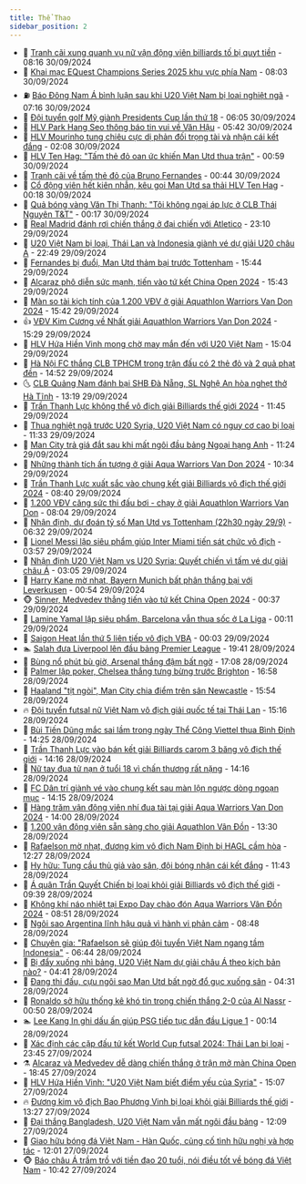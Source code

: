 ```yaml
---
title: Thể Thao
sidebar_position: 2
---
```


<!-- dantri-the-thao:START -->
- 🎡 [Tranh cãi xung quanh vụ nữ vận động viên billiards tố bị quỵt tiền](https://dantri.com.vn/the-thao/tranh-cai-xung-quanh-vu-nu-van-dong-vien-billiards-to-bi-quyt-tien-20240930150513324.htm) - 08:16 30/09/2024
- 💯 [Khai mạc EQuest Champions Series 2025 khu vực phía Nam](https://dantri.com.vn/the-thao/khai-mac-equest-champions-series-2025-khu-vuc-phia-nam-20240930142446441.htm) - 08:03 30/09/2024
- ⛽️ [Báo Đông Nam Á bình luận sau khi U20 Việt Nam bị loại nghiệt ngã](https://dantri.com.vn/the-thao/bao-dong-nam-a-binh-luan-sau-khi-u20-viet-nam-bi-loai-nghiet-nga-20240930141630279.htm) - 07:16 30/09/2024
- 💃 [Đội tuyển golf Mỹ giành Presidents Cup lần thứ 18](https://dantri.com.vn/the-thao/doi-tuyen-golf-my-gianh-presidents-cup-lan-thu-18-20240930113825724.htm) - 06:05 30/09/2024
- 🌈 [HLV Park Hang Seo thông báo tin vui về Văn Hậu](https://dantri.com.vn/the-thao/hlv-park-hang-seo-thong-bao-tin-vui-ve-van-hau-20240930124132281.htm) - 05:42 30/09/2024
- 🦅 [HLV Mourinho tung chiêu cực dị phản đối trọng tài và nhận cái kết đắng](https://dantri.com.vn/the-thao/hlv-mourinho-tung-chieu-cuc-di-phan-doi-trong-tai-va-nhan-cai-ket-dang-20240930090821240.htm) - 02:08 30/09/2024
- 🌝 [HLV Ten Hag: &quot;Tấm thẻ đỏ oan ức khiến Man Utd thua trận&quot;](https://dantri.com.vn/the-thao/hlv-ten-hag-tam-the-do-oan-uc-khien-man-utd-thua-tran-20240930074845235.htm) - 00:59 30/09/2024
- 🚀 [Tranh cãi về tấm thẻ đỏ của Bruno Fernandes](https://dantri.com.vn/the-thao/tranh-cai-ve-tam-the-do-cua-bruno-fernandes-20240930074016296.htm) - 00:44 30/09/2024
- 🎉 [Cổ động viên hết kiên nhẫn, kêu gọi Man Utd sa thải HLV Ten Hag](https://dantri.com.vn/the-thao/co-dong-vien-het-kien-nhan-keu-goi-man-utd-sa-thai-hlv-ten-hag-20240930065916823.htm) - 00:18 30/09/2024
- 📝 [Quả bóng vàng Văn Thị Thanh: &quot;Tôi không ngại áp lực ở CLB Thái Nguyên T&amp;T&quot;](https://dantri.com.vn/the-thao/qua-bong-vang-van-thi-thanh-toi-khong-ngai-ap-luc-o-clb-thai-nguyen-tt-20240930110514958.htm) - 00:17 30/09/2024
- 🦄 [Real Madrid đánh rơi chiến thắng ở đại chiến với Atletico](https://dantri.com.vn/the-thao/real-madrid-danh-roi-chien-thang-o-dai-chien-voi-atletico-20240930060854146.htm) - 23:10 29/09/2024
- 🎉 [U20 Việt Nam bị loại, Thái Lan và Indonesia giành vé dự giải U20 châu Á](https://dantri.com.vn/the-thao/u20-viet-nam-bi-loai-thai-lan-va-indonesia-gianh-ve-du-giai-u20-chau-a-20240930054901472.htm) - 22:49 29/09/2024
- 💼 [Fernandes bị đuổi, Man Utd thảm bại trước Tottenham](https://dantri.com.vn/the-thao/fernandes-bi-duoi-man-utd-tham-bai-truoc-tottenham-20240929222059181.htm) - 15:44 29/09/2024
- 🤡 [Alcaraz phô diễn sức mạnh, tiến vào tứ kết China Open 2024](https://dantri.com.vn/the-thao/alcaraz-pho-dien-suc-manh-tien-vao-tu-ket-china-open-2024-20240929222607162.htm) - 15:43 29/09/2024
- 🦆 [Màn so tài kịch tính của 1.200 VĐV ở giải Aquathlon Warriors Van Don 2024](https://dantri.com.vn/the-thao/man-so-tai-kich-tinh-cua-1200-vdv-o-giai-aquathlon-warriors-van-don-2024-20240907104509741.htm) - 15:42 29/09/2024
- 👍 [VĐV Kim Cương về Nhất giải Aquathlon Warriors Van Don 2024](https://dantri.com.vn/the-thao/vdv-kim-cuong-ve-nhat-giai-aquathlon-warriors-van-don-2024-20240929201957011.htm) - 15:29 29/09/2024
- 💼 [HLV Hứa Hiền Vinh mong chờ may mắn đến với U20 Việt Nam](https://dantri.com.vn/the-thao/hlv-hua-hien-vinh-mong-cho-may-man-den-voi-u20-viet-nam-20240929220425891.htm) - 15:04 29/09/2024
- 🦒 [Hà Nội FC thắng CLB TPHCM trong trận đấu có 2 thẻ đỏ và 2 quả phạt đền](https://dantri.com.vn/the-thao/ha-noi-fc-thang-clb-tphcm-trong-tran-dau-co-2-the-do-va-2-qua-phat-den-20240929213504459.htm) - 14:52 29/09/2024
- 🌜 [CLB Quảng Nam đánh bại SHB Đà Nẵng, SL Nghệ An hòa nghẹt thở Hà Tĩnh](https://dantri.com.vn/the-thao/clb-quang-nam-danh-bai-shb-da-nang-sl-nghe-an-hoa-nghet-tho-ha-tinh-20240929201852616.htm) - 13:19 29/09/2024
- 🦆 [Trần Thanh Lực không thể vô địch giải Billiards thế giới 2024](https://dantri.com.vn/the-thao/tran-thanh-luc-khong-the-vo-dich-giai-billiards-the-gioi-2024-20240929183421931.htm) - 11:45 29/09/2024
- 💪 [Thua nghiệt ngã trước U20 Syria, U20 Việt Nam có nguy cơ cao bị loại](https://dantri.com.vn/the-thao/thua-nghiet-nga-truoc-u20-syria-u20-viet-nam-co-nguy-co-cao-bi-loai-20240929183330170.htm) - 11:33 29/09/2024
- 🧠 [Man City trả giá đắt sau khi mất ngôi đầu bảng Ngoại hạng Anh](https://dantri.com.vn/the-thao/man-city-tra-gia-dat-sau-khi-mat-ngoi-dau-bang-ngoai-hang-anh-20240929182422294.htm) - 11:24 29/09/2024
- 🦄 [Những thành tích ấn tượng ở giải Aqua Warriors Van Don 2024](https://dantri.com.vn/the-thao/nhung-thanh-tich-an-tuong-o-giai-aqua-warriors-van-don-2024-20240929172009071.htm) - 10:34 29/09/2024
- 🥸 [Trần Thanh Lực xuất sắc vào chung kết giải Billiards vô địch thế giới 2024](https://dantri.com.vn/the-thao/tran-thanh-luc-xuat-sac-vao-chung-ket-giai-billiards-vo-dich-the-gioi-2024-20240929153133022.htm) - 08:40 29/09/2024
- 🤠 [1.200 VĐV căng sức thi đấu bơi - chạy ở giải Aquathlon Warriors Van Don](https://dantri.com.vn/the-thao/1200-vdv-cang-suc-thi-dau-boi-chay-o-giai-aquathlon-warriors-van-don-20240929144144909.htm) - 08:04 29/09/2024
- 👺 [Nhận định, dự đoán tỷ số Man Utd vs Tottenham &lpar;22h30 ngày 29/9&rpar;](https://dantri.com.vn/the-thao/nhan-dinh-du-doan-ty-so-man-utd-vs-tottenham-22h30-ngay-299-20240929133239878.htm) - 06:32 29/09/2024
- 📝 [Lionel Messi lập siêu phẩm giúp Inter Miami tiến sát chức vô địch](https://dantri.com.vn/the-thao/lionel-messi-lap-sieu-pham-giup-inter-miami-tien-sat-chuc-vo-dich-20240929105735703.htm) - 03:57 29/09/2024
- 🦆 [Nhận định U20 Việt Nam vs U20 Syria: Quyết chiến vì tấm vé dự giải châu Á](https://dantri.com.vn/the-thao/nhan-dinh-u20-viet-nam-vs-u20-syria-quyet-chien-vi-tam-ve-du-giai-chau-a-20240929100540871.htm) - 03:05 29/09/2024
- 🥳 [Harry Kane mờ nhạt, Bayern Munich bất phân thắng bại với Leverkusen](https://dantri.com.vn/the-thao/harry-kane-mo-nhat-bayern-munich-bat-phan-thang-bai-voi-leverkusen-20240929074757280.htm) - 00:54 29/09/2024
- 🐵 [Sinner, Medvedev thẳng tiến vào tứ kết China Open 2024](https://dantri.com.vn/the-thao/sinner-medvedev-thang-tien-vao-tu-ket-china-open-2024-20240929073348837.htm) - 00:37 29/09/2024
- 🤩 [Lamine Yamal lập siêu phẩm, Barcelona vẫn thua sốc ở La Liga](https://dantri.com.vn/the-thao/lamine-yamal-lap-sieu-pham-barcelona-van-thua-soc-o-la-liga-20240929070926438.htm) - 00:11 29/09/2024
- 🤠 [Saigon Heat lần thứ 5 liên tiếp vô địch VBA](https://dantri.com.vn/the-thao/saigon-heat-lan-thu-5-lien-tiep-vo-dich-vba-20240929065511056.htm) - 00:03 29/09/2024
- 🏊 [Salah đưa Liverpool lên đầu bảng Premier League](https://dantri.com.vn/the-thao/salah-dua-liverpool-len-dau-bang-premier-league-20240929023726165.htm) - 19:41 28/09/2024
- 🗽 [Bùng nổ phút bù giờ, Arsenal thắng đậm bất ngờ](https://dantri.com.vn/the-thao/bung-no-phut-bu-gio-arsenal-thang-dam-bat-ngo-20240929000825754.htm) - 17:08 28/09/2024
- 🚀 [Palmer lập poker, Chelsea thắng tưng bừng trước Brighton](https://dantri.com.vn/the-thao/palmer-lap-poker-chelsea-thang-tung-bung-truoc-brighton-20240928235836160.htm) - 16:58 28/09/2024
- 🎉 [Haaland &quot;tịt ngòi&quot;, Man City chia điểm trên sân Newcastle](https://dantri.com.vn/the-thao/haaland-tit-ngoi-man-city-chia-diem-tren-san-newcastle-20240928225431315.htm) - 15:54 28/09/2024
- 🔥 [Đội tuyển futsal nữ Việt Nam vô địch giải quốc tế tại Thái Lan](https://dantri.com.vn/the-thao/doi-tuyen-futsal-nu-viet-nam-vo-dich-giai-quoc-te-tai-thai-lan-20240928221409705.htm) - 15:16 28/09/2024
- 🎉 [Bùi Tiến Dũng mắc sai lầm trong ngày Thể Công Viettel thua Bình Định](https://dantri.com.vn/the-thao/bui-tien-dung-mac-sai-lam-trong-ngay-the-cong-viettel-thua-binh-dinh-20240928212520987.htm) - 14:25 28/09/2024
- 🎡 [Trần Thanh Lực vào bán kết giải Billiards carom 3 băng vô địch thế giới](https://dantri.com.vn/the-thao/tran-thanh-luc-vao-ban-ket-giai-billiards-carom-3-bang-vo-dich-the-gioi-20240928210343574.htm) - 14:16 28/09/2024
- 🐻 [Nữ tay đua tử nạn ở tuổi 18 vì chấn thương rất nặng](https://dantri.com.vn/the-thao/nu-tay-dua-tu-nan-o-tuoi-18-vi-chan-thuong-rat-nang-20240928190844465.htm) - 14:16 28/09/2024
- 🌊 [FC Dân trí giành vé vào chung kết sau màn lộn ngược dòng ngoạn mục](https://dantri.com.vn/the-thao/fc-dan-tri-gianh-ve-vao-chung-ket-sau-man-lon-nguoc-dong-ngoan-muc-20240928214232090.htm) - 14:15 28/09/2024
- 💃 [Hàng trăm vận động viên nhí đua tài tại giải Aqua Warriors Van Don 2024](https://dantri.com.vn/the-thao/hang-tram-van-dong-vien-nhi-dua-tai-tai-giai-aqua-warriors-van-don-2024-20240928201547950.htm) - 14:00 28/09/2024
- 🤔 [1.200 vận động viên sẵn sàng cho giải Aquathlon Vân Đồn](https://dantri.com.vn/the-thao/1200-van-dong-vien-san-sang-cho-giai-aquathlon-van-don-20240928194815582.htm) - 13:30 28/09/2024
- 🤭 [Rafaelson mờ nhạt, đương kim vô địch Nam Định bị HAGL cầm hòa](https://dantri.com.vn/the-thao/rafaelson-mo-nhat-duong-kim-vo-dich-nam-dinh-bi-hagl-cam-hoa-20240928192110125.htm) - 12:27 28/09/2024
- 👹 [Hy hữu: Tung cầu thủ giả vào sân, đội bóng nhận cái kết đắng](https://dantri.com.vn/the-thao/hy-huu-tung-cau-thu-gia-vao-san-doi-bong-nhan-cai-ket-dang-20240928184351651.htm) - 11:43 28/09/2024
- 🗽 [Á quân Trần Quyết Chiến bị loại khỏi giải Billiards vô địch thế giới](https://dantri.com.vn/the-thao/a-quan-tran-quyet-chien-bi-loai-khoi-giai-billiards-vo-dich-the-gioi-20240928163602291.htm) - 09:39 28/09/2024
- 🥳 [Không khí náo nhiệt tại Expo Day chào đón Aqua Warriors Vân Đồn 2024](https://dantri.com.vn/the-thao/khong-khi-nao-nhiet-tai-expo-day-chao-don-aqua-warriors-van-don-2024-20240928154314145.htm) - 08:51 28/09/2024
- 💃 [Ngôi sao Argentina lĩnh hậu quả vì hành vi phản cảm](https://dantri.com.vn/the-thao/ngoi-sao-argentina-linh-hau-qua-vi-hanh-vi-phan-cam-20240928154749504.htm) - 08:48 28/09/2024
- 🧰 [Chuyên gia: &quot;Rafaelson sẽ giúp đội tuyển Việt Nam ngang tầm Indonesia&quot;](https://dantri.com.vn/the-thao/chuyen-gia-rafaelson-se-giup-doi-tuyen-viet-nam-ngang-tam-indonesia-20240928083012781.htm) - 06:44 28/09/2024
- 💪 [Bị đẩy xuống nhì bảng, U20 Việt Nam dự giải châu Á theo kịch bản nào?](https://dantri.com.vn/the-thao/bi-day-xuong-nhi-bang-u20-viet-nam-du-giai-chau-a-theo-kich-ban-nao-20240928094140398.htm) - 04:41 28/09/2024
- 🚀 [Đang thi đấu, cựu ngôi sao Man Utd bất ngờ đổ gục xuống sân](https://dantri.com.vn/the-thao/dang-thi-dau-cuu-ngoi-sao-man-utd-bat-ngo-do-guc-xuong-san-20240928113140327.htm) - 04:31 28/09/2024
- 🤠 [Ronaldo sở hữu thống kê khó tin trong chiến thắng 2-0 của Al Nassr](https://dantri.com.vn/the-thao/ronaldo-so-huu-thong-ke-kho-tin-trong-chien-thang-2-0-cua-al-nassr-20240928073839631.htm) - 00:50 28/09/2024
- 🏊 [Lee Kang In ghi dấu ấn giúp PSG tiếp tục dẫn đầu Ligue 1](https://dantri.com.vn/the-thao/lee-kang-in-ghi-dau-an-giup-psg-tiep-tuc-dan-dau-ligue-1-20240928070928036.htm) - 00:14 28/09/2024
- 🦄 [Xác định các cặp đấu tứ kết World Cup futsal 2024: Thái Lan bị loại](https://dantri.com.vn/the-thao/xac-dinh-cac-cap-dau-tu-ket-world-cup-futsal-2024-thai-lan-bi-loai-20240928004357651.htm) - 23:45 27/09/2024
- ⚗️ [Alcaraz và Medvedev dễ dàng chiến thắng ở trận mở màn China Open](https://dantri.com.vn/the-thao/alcaraz-va-medvedev-de-dang-chien-thang-o-tran-mo-man-china-open-20240927224512785.htm) - 18:45 27/09/2024
- 🥷 [HLV Hứa Hiền Vinh: &quot;U20 Việt Nam biết điểm yếu của Syria&quot;](https://dantri.com.vn/the-thao/hlv-hua-hien-vinh-u20-viet-nam-biet-diem-yeu-cua-syria-20240927220720935.htm) - 15:07 27/09/2024
- 🔥 [Đương kim vô địch Bao Phương Vinh bị loại khỏi giải Billiards thế giới](https://dantri.com.vn/the-thao/duong-kim-vo-dich-bao-phuong-vinh-bi-loai-khoi-giai-billiards-the-gioi-20240927202450711.htm) - 13:27 27/09/2024
- 🦅 [Đại thắng Bangladesh, U20 Việt Nam vẫn mất ngôi đầu bảng](https://dantri.com.vn/the-thao/dai-thang-bangladesh-u20-viet-nam-van-mat-ngoi-dau-bang-20240927184931810.htm) - 12:09 27/09/2024
- 🌝 [Giao hữu bóng đá Việt Nam - Hàn Quốc, củng cố tình hữu nghị và hợp tác](https://dantri.com.vn/the-thao/giao-huu-bong-da-viet-nam-han-quoc-cung-co-tinh-huu-nghi-va-hop-tac-20240928013932768.htm) - 12:01 27/09/2024
- 🐵 [Báo châu Á trầm trồ với tiền đạo 20 tuổi, nói điều tốt về bóng đá Việt Nam](https://dantri.com.vn/the-thao/bao-chau-a-tram-tro-voi-tien-dao-20-tuoi-noi-dieu-tot-ve-bong-da-viet-nam-20240927172034275.htm) - 10:42 27/09/2024<!-- dantri-the-thao:END -->
